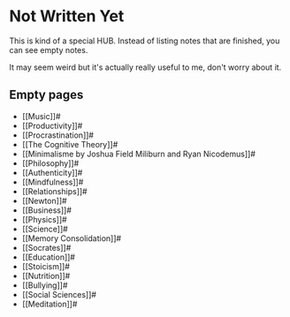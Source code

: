 # Not Written Yet

This is kind of a special HUB. Instead of listing notes that are finished, you can see empty notes.

It may seem weird but it's actually really useful to me, don't worry about it.

## Empty pages
- [[Music]]#
- [[Productivity]]#
- [[Procrastination]]#
- [[The Cognitive Theory]]#
- [[Minimalisme by Joshua Field Miliburn and Ryan Nicodemus]]#
- [[Philosophy]]#
- [[Authenticity]]#
- [[Mindfulness]]#
- [[Relationships]]#
- [[Newton]]#
- [[Business]]#
- [[Physics]]#
- [[Science]]#
- [[Memory Consolidation]]#
- [[Socrates]]#
- [[Education]]#
- [[Stoicism]]#
- [[Nutrition]]#
- [[Bullying]]#
- [[Social Sciences]]#
- [[Meditation]]#